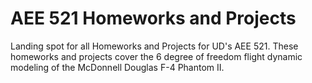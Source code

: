 # AEE 521 Homeworks and Projects
 Landing spot for all Homeworks and Projects for UD's AEE 521. These homeworks and projects cover the 6 degree of freedom flight dynamic modeling of the McDonnell Douglas F-4 Phantom II. 
